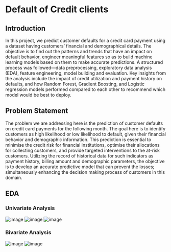 # Default of Credit clients
## Introduction
In this project, we predict customer defaults for a credit card payment using a dataset having customers’ financial and demographical details. The objective is to find out the patterns and trends that have an impact on default behavior, engineer meaningful features so as to build machine learning models based on them to make accurate predictions. A structured process was followed—data preprocessing, exploratory data analysis (EDA), feature engineering, model building and evaluation. Key insights from the analysis include the impact of credit utilization and payment history on defaults, and how Random Forest, Gradient Boosting, and Logistic regression models performed compared to each other to recommend which model would be best to deploy.

## Problem Statement
The problem we are addressing here is the prediction of customer defaults on credit card payments for the following month. The goal here is to identify customers as high likelihood or low likelihood to default, given their financial behavior and demographic information. This prediction is essential to minimise the credit risk for financial institutions, optimise their allocations for collecting customers, and provide targeted interventions to the at-risk customers. Utilizing the record of historical data for such indicators as payment history, billing amount and demographic parameters, the objective is to develop an accurate predictive model that can prevent the losses; simultaneously enhancing the decision making process of customers in this domain.
## EDA
### Univariate Analysis
![image](https://github.com/user-attachments/assets/02726291-6bf1-41b4-9ffd-3adb86119ab8)
![image](https://github.com/user-attachments/assets/2e9917eb-054a-4e78-a989-9daa4557a6c2)
![image](https://github.com/user-attachments/assets/79561d8e-c1e2-4381-8184-cd0beee67cec)

###  Bivariate Analysis
![image](https://github.com/user-attachments/assets/4bfd6e85-ee50-4f76-89d3-93dd4bd93e8a)
![image](https://github.com/user-attachments/assets/51577daa-3da7-4135-9704-b17e5c327485)


